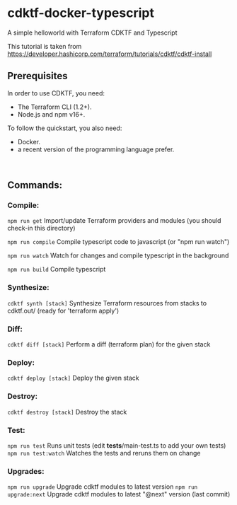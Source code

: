 # cdktf-docker-typescript
A simple helloworld with Terraform CDKTF and Typescript

This tutorial is taken from https://developer.hashicorp.com/terraform/tutorials/cdktf/cdktf-install

## Prerequisites
In order to use CDKTF, you need:

- The Terraform CLI (1.2+).
- Node.js and npm v16+.

To follow the quickstart, you also need:
- Docker.
- a recent version of the programming language prefer.
<br />

## Commands:
### Compile:
```npm run get``` Import/update Terraform providers and modules (you should check-in this directory)

```npm run compile``` Compile typescript code to javascript (or "npm run watch")

```npm run watch``` Watch for changes and compile typescript in the background

```npm run build``` Compile typescript

### Synthesize:
```cdktf synth [stack]```   Synthesize Terraform resources from stacks to cdktf.out/ (ready for 'terraform apply')

### Diff:
```cdktf diff [stack]```    Perform a diff (terraform plan) for the given stack

### Deploy:
```cdktf deploy [stack]```  Deploy the given stack

### Destroy:
```cdktf destroy [stack]``` Destroy the stack

### Test:
```npm run test```        Runs unit tests (edit __tests__/main-test.ts to add your own tests)
```npm run test:watch```  Watches the tests and reruns them on change

### Upgrades:
```npm run upgrade```        Upgrade cdktf modules to latest version
```npm run upgrade:next```   Upgrade cdktf modules to latest "@next" version (last commit)
